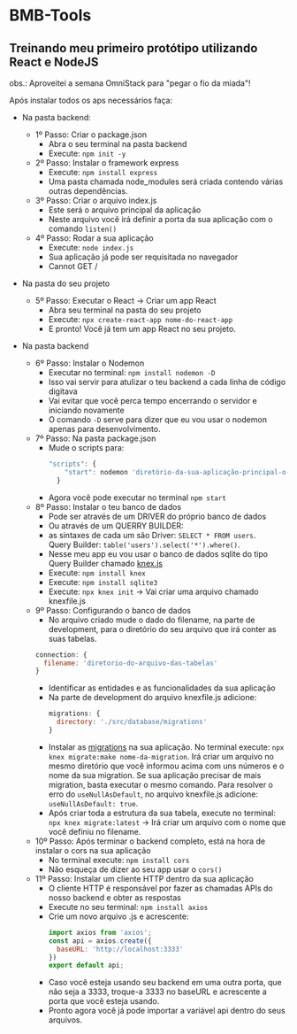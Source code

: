# BMB-Tools
 Treinando meu primeiro protótipo utilizando React e NodeJS
 ---
 
 obs.: Aproveitei a semana OmniStack para "pegar o fio da miada"!

 Após instalar todos os aps necessários faça:

  + Na pasta backend:
    * 1º Passo: Criar o package.json
      - Abra o seu terminal na pasta backend
      - Execute: `npm init -y`
    * 2º Passo: Instalar o framework express
      - Execute: `npm install express`
      - Uma pasta chamada node_modules será criada contendo várias outras dependências.
    * 3º Passo: Criar o arquivo index.js
      - Este será o arquivo principal da aplicação
      - Neste arquivo você irá definir a porta da sua aplicação com o comando `listen()`
    * 4º Passo: Rodar a sua aplicação
      - Execute: `node index.js`
      - Sua aplicação já pode ser requisitada no navegador
      - Cannot GET /
 + Na pasta do seu projeto
    * 5º Passo: Executar o React -> Criar um app React
      - Abra seu terminal na pasta do seu projeto
      - Execute: `npx create-react-app nome-do-react-app`
      - E pronto! Você já tem um app React no seu projeto.
	  
 + Na pasta backend
    * 6º Passo: Instalar o Nodemon
	    - Executar no terminal: `npm install nodemon -D`
	    - Isso vai servir para atulizar o teu backend a cada linha de código digitava
	    - Vai evitar que você perca tempo encerrando o servidor e iniciando novamente
	    - O comando `-D` serve para dizer que eu vou usar o nodemon apenas para desenvolvimento.
    * 7º Passo: Na pasta package.json
	    - Mude o scripts para: 
	        ```javascript
          "scripts": {
		  	    "start": nodemon 'diretório-da-sua-aplicação-principal-o-index.js'
		      }
	    - Agora você pode executar no terminal `npm start`
    * 8º Passo: Instalar o teu banco de dados
	    - Pode ser através de um DRIVER do próprio banco de dados
	    - Ou através de um QUERRY BUILDER:
	    - as sintaxes de cada um são
		    Driver: `SELECT * FROM users`.  
		    Query Builder: `table('users').select('*').where()`.  
	    - Nesse meu app eu vou usar o banco de dados sqlite do tipo Query Builder chamado [knex.js](http://knexjs.org/ "Página do knex")
	    - Execute: `npm install knex` 
	    - Execute: `npm install sqlite3`
	    - Execute: `npx knex init`       -> Vai criar uma arquivo chamado knexfile.js
    * 9º Passo: Configurando o banco de dados
	    - No arquivo criado mude o dado do filename, na parte de development, para o diretório do seu arquivo que irá conter as suas tabelas.
        ```javascript
        connection: {
          filename: 'diretorio-do-arquivo-das-tabelas'
        }
        ```
	    - Identificar as entidades e as funcionalidades da sua aplicação
      - Na parte de development do arquivo knexfile.js adicione:
        ```javascript
        migrations: {
          directory: './src/database/migrations'
        }
        ```
      - Instalar as [migrations](http://knexjs.org/#Installation-migrations "Página das migrations") na sua aplicação.
        No terminal execute: `npx knex migrate:make nome-da-migration`. Irá criar um arquivo no mesmo diretório que você informou acima com uns números e o nome da sua migration.
        Se sua aplicação precisar de mais migration, basta executar o mesmo comando.
        Para resolver o erro do `useNullAsDefault`, no arquivo knexfile.js adicione: `useNullAsDefault: true`.
      - Após criar toda a estrutura da sua tabela, execute no terminal: `npx knex migrate:latest` -> Irá criar um arquivo com o nome que você definiu no filename.
    * 10º Passo: Após terminar o backend completo, está na hora de instalar o cors na sua aplicação
      - No terminal execute: `npm install cors`
      - Não esqueça de dizer ao seu app usar o `cors()`
    * 11º Passo: Instalar um cliente HTTP dentro da sua aplicação
      - O cliente HTTP é responsável por fazer as chamadas APIs do nosso backend e obter as respostas
      - Execute no seu terminal: `npm install axios`
      - Crie um novo arquivo .js e acrescente: 
        ```javascript
        import axios from 'axios';
        const api = axios.create({
          baseURL: 'http://localhost:3333'
        })
        export default api;
        ```
      - Caso você esteja usando seu backend em uma outra porta, que não seja a 3333, troque-a 3333 no baseURL e acrescente a porta que você esteja usando.
      - Pronto agora você já pode importar a variável api dentro do seus arquivos.
        
        
   
